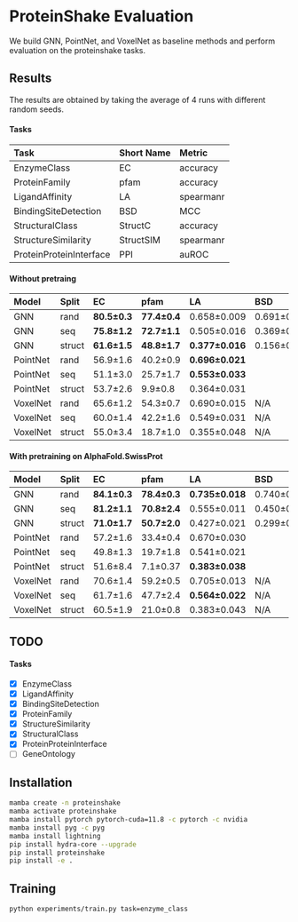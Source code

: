# ProteinShake Evaluation

We build GNN, PointNet, and VoxelNet as baseline methods and perform evaluation on the proteinshake tasks.

## Results

The results are obtained by taking the average of 4 runs with different random seeds.

#### Tasks

| Task                    | Short Name | Metric    |
|:------------------------|:-----------|:----------|
| EnzymeClass             | EC         | accuracy  |
| ProteinFamily           | pfam       | accuracy  |
| LigandAffinity          | LA         | spearmanr |
| BindingSiteDetection    | BSD        | MCC       |
| StructuralClass         | StructC    | accuracy  |
| StructureSimilarity     | StructSIM  | spearmanr |
| ProteinProteinInterface | PPI        | auROC     |

#### Without pretraing

| Model    | Split  | EC           | pfam         | LA              | BSD         | StructC  | StructSIM | PPI |
|:---------|:-------|:-------------|:-------------|:----------------|:------------|:---------|:----------|:----|
| GNN      | rand   | __80.5±0.3__ | __77.4±0.4__ | 0.658±0.009     | 0.691±0.015 | 55.3±0.6 |           |     |
| GNN      | seq    | __75.8±1.2__ | __72.7±1.1__ | 0.505±0.016     | 0.369±0.017 | 59.5±1.2 |           |     |
| GNN      | struct | __61.6±1.5__ | __48.8±1.7__ | __0.377±0.016__ | 0.156±0.020 | 55.9±2.4 |           |     |
| PointNet | rand   | 56.9±1.6     | 40.2±0.9     | __0.696±0.021__ |             |          |           |     |
| PointNet | seq    | 51.1±3.0     | 25.7±1.7     | __0.553±0.033__ |             |          |           |     |
| PointNet | struct | 53.7±2.6     | 9.9±0.8      | 0.364±0.031     |             |          |           |     |
| VoxelNet | rand   | 65.6±1.2     | 54.3±0.7     | 0.690±0.015     | N/A         | 22.1±1.4 |           |     |
| VoxelNet | seq    | 60.0±1.4     | 42.2±1.6     | 0.549±0.031     | N/A         | 21.6±1.2 |           |     |
| VoxelNet | struct | 55.0±3.4     | 18.7±1.0     | 0.355±0.048     | N/A         | 15.8±1.2 |           |     |

#### With pretraining on AlphaFold.SwissProt

| Model    | Split  | EC           | pfam         | LA              | BSD         | StructC  | StructSIM | PPI |
|:---------|:-------|:-------------|:-------------|:----------------|:------------|:---------|:----------|:----|
| GNN      | rand   | __84.1±0.3__ | __78.4±0.3__ | __0.735±0.018__ | 0.740±0.003 | 57.5±0.8 |           |     |
| GNN      | seq    | __81.2±1.1__ | __70.8±2.4__ | 0.555±0.011     | 0.450±0.010 | 62.4±1.1 |           |     |
| GNN      | struct | __71.0±1.7__ | __50.7±2.0__ | 0.427±0.021     | 0.299±0.009 | 61.6±0.9 |           |     |
| PointNet | rand   | 57.2±1.6     | 33.4±0.4     | 0.670±0.030     |             |          |           |     |
| PointNet | seq    | 49.8±1.3     | 19.7±1.8     | 0.541±0.021     |             |          |           |     |
| PointNet | struct | 51.6±8.4     | 7.1±0.37     | __0.383±0.038__ |             |          |           |     |
| VoxelNet | rand   | 70.6±1.4     | 59.2±0.5     | 0.705±0.013     | N/A         | 28.4±0.9 |           |     |
| VoxelNet | seq    | 61.7±1.6     | 47.7±2.4     | __0.564±0.022__ | N/A         | 26.1±1.1 |           |     |
| VoxelNet | struct | 60.5±1.9     | 21.0±0.8     | 0.383±0.043     | N/A         | 18.4±0.3 |           |     |

## TODO

#### Tasks

- [x] EnzymeClass
- [x] LigandAffinity
- [x] BindingSiteDetection
- [x] ProteinFamily
- [x] StructureSimilarity
- [x] StructuralClass
- [x] ProteinProteinInterface
- [ ] GeneOntology

## Installation

```bash
mamba create -n proteinshake
mamba activate proteinshake
mamba install pytorch pytorch-cuda=11.8 -c pytorch -c nvidia
mamba install pyg -c pyg
mamba install lightning
pip install hydra-core --upgrade
pip install proteinshake
pip install -e .
```

## Training

```bash
python experiments/train.py task=enzyme_class
```